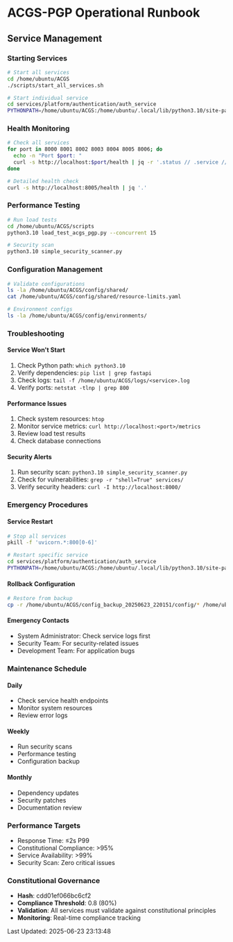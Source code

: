 # ACGS-PGP Operational Runbook

## Service Management

### Starting Services

```bash
# Start all services
cd /home/ubuntu/ACGS
./scripts/start_all_services.sh

# Start individual service
cd services/platform/authentication/auth_service
PYTHONPATH=/home/ubuntu/ACGS:/home/ubuntu/.local/lib/python3.10/site-packages:/usr/lib/python3/dist-packages python3.10 simple_main.py
```

### Health Monitoring

```bash
# Check all services
for port in 8000 8001 8002 8003 8004 8005 8006; do
  echo -n "Port $port: "
  curl -s http://localhost:$port/health | jq -r '.status // .service // "FAILED"'
done

# Detailed health check
curl -s http://localhost:8005/health | jq '.'
```

### Performance Testing

```bash
# Run load tests
cd /home/ubuntu/ACGS/scripts
python3.10 load_test_acgs_pgp.py --concurrent 15

# Security scan
python3.10 simple_security_scanner.py
```

### Configuration Management

```bash
# Validate configurations
ls -la /home/ubuntu/ACGS/config/shared/
cat /home/ubuntu/ACGS/config/shared/resource-limits.yaml

# Environment configs
ls -la /home/ubuntu/ACGS/config/environments/
```

### Troubleshooting

#### Service Won't Start

1. Check Python path: `which python3.10`
2. Verify dependencies: `pip list | grep fastapi`
3. Check logs: `tail -f /home/ubuntu/ACGS/logs/<service>.log`
4. Verify ports: `netstat -tlnp | grep 800`

#### Performance Issues

1. Check system resources: `htop`
2. Monitor service metrics: `curl http://localhost:<port>/metrics`
3. Review load test results
4. Check database connections

#### Security Alerts

1. Run security scan: `python3.10 simple_security_scanner.py`
2. Check for vulnerabilities: `grep -r "shell=True" services/`
3. Verify security headers: `curl -I http://localhost:8000/`

### Emergency Procedures

#### Service Restart

```bash
# Stop all services
pkill -f 'uvicorn.*:800[0-6]'

# Restart specific service
cd services/platform/authentication/auth_service
PYTHONPATH=/home/ubuntu/ACGS:/home/ubuntu/.local/lib/python3.10/site-packages:/usr/lib/python3/dist-packages python3.10 simple_main.py &
```

#### Rollback Configuration

```bash
# Restore from backup
cp -r /home/ubuntu/ACGS/config_backup_20250623_220151/config/* /home/ubuntu/ACGS/config/
```

#### Emergency Contacts

- System Administrator: Check service logs first
- Security Team: For security-related issues
- Development Team: For application bugs

### Maintenance Schedule

#### Daily

- Check service health endpoints
- Monitor system resources
- Review error logs

#### Weekly

- Run security scans
- Performance testing
- Configuration backup

#### Monthly

- Dependency updates
- Security patches
- Documentation review

### Performance Targets

- Response Time: ≤2s P99
- Constitutional Compliance: >95%
- Service Availability: >99%
- Security Scan: Zero critical issues

### Constitutional Governance

- **Hash**: cdd01ef066bc6cf2
- **Compliance Threshold**: 0.8 (80%)
- **Validation**: All services must validate against constitutional principles
- **Monitoring**: Real-time compliance tracking

Last Updated: 2025-06-23 23:13:48
